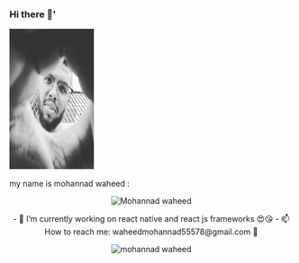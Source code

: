 ### Hi there 👋'
<div align="left" sytle="padding:20px">
 <img src="https://github.com/mohannadprogrammer/mohannadprogrammer/blob/master/fuj.jpg" width="150px" height ="250px"/>
</div>
<p> my name is mohannad waheed :</p>


<p align="center"> <img src="https://komarev.com/ghpvc/?username=mohannadprogrammer" alt="Mohannad waheed" /> </p>
<p align="center">
- 🔭 I’m currently working on react native and react js frameworks 😍😘
- 📫 How to reach me: waheedmohannad55578@gmail.com 👾
 </p>
 <p align="center">
 <img src="https://github-readme-stats.vercel.app/api?username=mohannadprogrammer&show_icons=true" alt="mohannad waheed " /> 
</p> 
